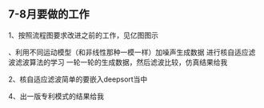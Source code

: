 ## 7-8月要做的工作

1、按照流程图要求改进之前的工作，见亿图图示



、利用不同运动模型（和非线性那种一模一样）加噪声生成数据  进行核自适应滤波滤波算法的学习  一轮一轮的生成数据，然后滤波比较，仿真结果给我



2、核自适应滤波简单的要嵌入deepsort当中

4、出一版专利模式的结果给我



   
